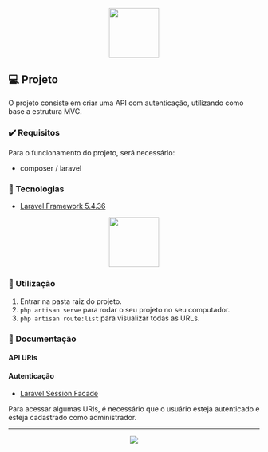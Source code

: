 <p align="center"><img height="100px" widht="200px" src="https://miro.medium.com/max/700/1*mSYCHLZtQE8Si9a_8QZ0yA.png"></p>

## :computer: Projeto

O projeto consiste em criar uma API com autenticação, utilizando como base a estrutura MVC.

### :heavy_check_mark: Requisitos 

Para o funcionamento do projeto, será necessário:

- composer / laravel
  
### :rocket: Tecnologias

- <a href="https://laravel.com/docs/5.4">Laravel Framework 5.4.36</a>

<p align="center">
  <img height="100px" widht="100px" src="https://laravel.com/assets/img/components/logo-laravel.svg">
</p>

### :mega: Utilização 

1. Entrar na pasta raiz do projeto.
2. `php artisan serve` para rodar o seu projeto no seu computador.
3. `php artisan route:list` para visualizar todas as URLs.

### :newspaper: Documentação

#### API URIs

<details hidden>
  <summary>:hamster: Animal</summary>

  > [Listar todos os Animais](documentation/animal_by_id.md) <br>
  > Listar todos os Animais - por Ordem Alfabética <br>
  > Listar todos os Animais - por Ordem de Raça <br>
  > Atualizar Animal <br> 
  > Deletar Animal <br> 
  > Criar Animal <br>

</details>

<details hidden>
  <summary>:family: Cliente</summary>
  <ul>
    <br>
    <li>Listar todos os Clientes</li>
    <li>Listar todos os Clientes - por Ordem Alfabética</li>
    <li>Listar todos os Clientes - por Ordem de Idade</li>
    <li>Atualizar Cliente</li>
    <li>Deletar Cliente</li>
    <li>Criar Cliente</li>
    <br>
  </ul>
</details>

<details hidden>
  <summary>:lock: Usuário</summary>
  <ul>
    <br>
    <li>Login</li>
    <li>Registrar novo Usuário</li>
    <br>
  </ul>
</details>

#### Autenticação

- <a href="https://laravel.com/docs/5.0/session#session-usage">Laravel Session Facade</a>

Para acessar algumas URIs, é necessário que o usuário esteja autenticado e esteja cadastrado como administrador.

---

<p align="center">
  <a href="https://github.com/thrnkk" ><img src="https://img.shields.io/badge/github-thrnkk-24292e"></a>
</p>
